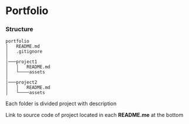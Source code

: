 # Portfolio

### Structure

```
portfolio
│   README.md
│   .gitignore
│
|───project1
│   │   README.md
│   └────assets
│   
|───project2
│   │   README.md
│   └────assets
```


Each folder is divided project with description

Link to source code of project located in each **README.me** at the bottom